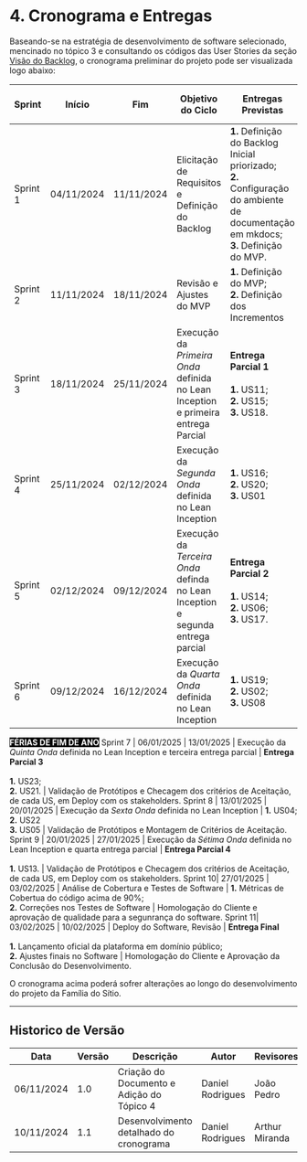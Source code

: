 # 4. Cronograma e Entregas

Baseando-se na estratégia de desenvolvimento de software selecionado, mencinado no tópico 3 e consultando os códigos das User Stories da seção [Visão do Backlog](../4-sprints/VisaoGeralBacklog.md), o cronograma preliminar do projeto pode ser visualizada logo abaixo:

Sprint | Início | Fim | Objetivo do Ciclo | Entregas Previstas | Validação com os Stakeholders
----- | ------ | --- | ----------------- | ------------------ | -----------------------------
Sprint 1 | 04/11/2024 | 11/11/2024 | Elicitação de Requisitos e Definição do Backlog | **1.** Definição do Backlog Inicial priorizado; <br> **2.** Configuração do ambiente de documentação em mkdocs; <br> **3.** Definição do MVP.    | Revisão do Backlog e da Priorização.
Sprint 2 | 11/11/2024 | 18/11/2024 | Revisão e Ajustes do MVP | **1.** Definição do MVP; <br> **2.** Definição dos Incrementos | Revisão da definição do MVP e Incrementos
Sprint 3 | 18/11/2024 | 25/11/2024 | Execução da _Primeira Onda_ definida no Lean Inception e primeira entrega Parcial | **Entrega Parcial 1** <br><br> **1.** US11; <br> **2.** US15; <br> **3.** US18. | Validação de Protótipos e Checagem dos critérios de Aceitação, de cada US, em Deploy com os stakeholders.
Sprint 4 | 25/11/2024 | 02/12/2024 | Execução da _Segunda Onda_ definida no Lean Inception  | **1.** US16; <br> **2.** US20; <br> **3.** US01 | Validação de Protótipos e Montagem de Critérios de Aceitação.
Sprint 5 | 02/12/2024 | 09/12/2024 | Execução da _Terceira Onda_ definda no Lean Inception e segunda entrega parcial | **Entrega Parcial 2** <br><br> **1.** US14; <br> **2.** US06; <br> **3.** US17. | Validação de Protótipos e Checagem dos critérios de Aceitação, de cada US, em Deploy com os stakeholders.
Sprint 6 | 09/12/2024 | 16/12/2024 | Execução da _Quarta Onda_ definida no Lean Inception | **1.** US19; <br> **2.** US02; <br> **3.** US08 | Validação de Protótipos e Montagem de Critérios de Aceitação.
<span style="background-color: black; color: white;">**FÉRIAS DE FIM DE ANO**</span> 
Sprint 7 | 06/01/2025 | 13/01/2025 | Execução da _Quinta Onda_ definida no Lean Inception e terceira entrega parcial | **Entrega Parcial 3** <br><br> **1.** US23; <br> **2.** US21. | Validação de Protótipos e Checagem dos critérios de Aceitação, de cada US, em Deploy com os stakeholders.
Sprint 8 | 13/01/2025 | 20/01/2025 | Execução da _Sexta Onda_ definida no Lean Inception | **1.** US04; <br> **2.** US22 <br> **3.** US05 | Validação de Protótipos e Montagem de Critérios de Aceitação.
Sprint 9 | 20/01/2025 | 27/01/2025 | Execução da _Sétima Onda_ definida no Lean Inception e quarta entrega parcial | **Entrega Parcial 4** <br><br> **1.** US13. | Validação de Protótipos e Checagem dos critérios de Aceitação, de cada US, em Deploy com os stakeholders.
Sprint 10| 27/01/2025 | 03/02/2025 | Análise de Cobertura e Testes de Software | **1.** Métricas de Cobertua do código acima de 90%; <br> **2.** Correções nos Testes de Software | Homologação do Cliente e aprovação de qualidade para a segunrança do software.
Sprint 11| 03/02/2025 | 10/02/2025 | Deploy do Software, Revisão | **Entrega Final** <br><br> **1.** Lançamento oficial da plataforma em domínio público; <br> **2.** Ajustes finais no Software | Homologação do Cliente e Aprovação da Conclusão do Desenvolvimento. 

O cronograma acima poderá sofrer alterações ao longo do desenvolvimento do projeto da Família do Sítio.

---
## Historico de Versão
Data     | Versão | Descrição | Autor | Revisores 
-------- | ------ | --------- | ----- | ---------
06/11/2024 | 1.0 | Criação do Documento e Adição do Tópico 4 | Daniel Rodrigues | João Pedro
10/11/2024 | 1.1 | Desenvolvimento detalhado do cronograma   | Daniel Rodrigues | Arthur Miranda